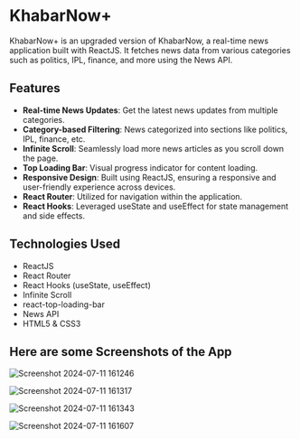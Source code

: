 # KhabarNow+

KhabarNow+ is an upgraded version of KhabarNow, a real-time news application built with ReactJS. It fetches news data from various categories such as politics, IPL, finance, and more using the News API.

## Features

- **Real-time News Updates**: Get the latest news updates from multiple categories.
- **Category-based Filtering**: News categorized into sections like politics, IPL, finance, etc.
- **Infinite Scroll**: Seamlessly load more news articles as you scroll down the page.
- **Top Loading Bar**: Visual progress indicator for content loading.
- **Responsive Design**: Built using ReactJS, ensuring a responsive and user-friendly experience across devices.
- **React Router**: Utilized for navigation within the application.
- **React Hooks**: Leveraged useState and useEffect for state management and side effects.

## Technologies Used

- ReactJS
- React Router
- React Hooks (useState, useEffect)
- Infinite Scroll
- react-top-loading-bar
- News API
- HTML5 & CSS3

## Here are some Screenshots of the App

![Screenshot 2024-07-11 161246](https://github.com/gayatrik26/Docket/assets/127473669/5d301876-75dc-4b0a-aed4-da3cdad8b4a7)

![Screenshot 2024-07-11 161317](https://github.com/gayatrik26/Docket/assets/127473669/ffe8a0e3-9b0e-42d4-bbf1-05c291282cfc)

![Screenshot 2024-07-11 161343](https://github.com/gayatrik26/Docket/assets/127473669/0fe85d2b-659a-4264-a8b6-dc9136a0007c)

![Screenshot 2024-07-11 161607](https://github.com/gayatrik26/Docket/assets/127473669/10fa1084-bc9f-4d40-88d6-d6eef9aad51a)

